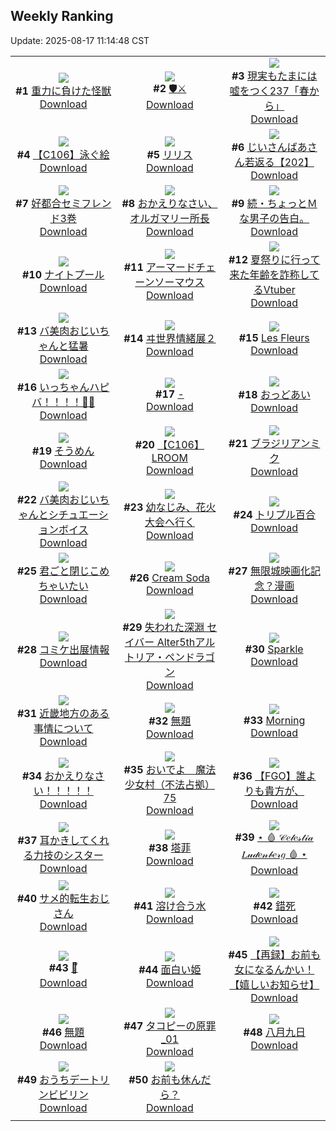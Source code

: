 ## Weekly Ranking
Update: 2025-08-17 11:14:48 CST

|      |      |      |
| :----: | :----: | :----: |
| ![](https://i.pixiv.re/c/240x480/img-master/img/2025/08/10/00/02/22/133687519_p0_master1200.jpg)<br>**#1** [重力に負けた怪獣](https://www.pixiv.net/artworks/133687519)<br>[Download](https://i.pixiv.re/img-original/img/2025/08/10/00/02/22/133687519_p0.jpg) | ![](https://i.pixiv.re/c/240x480/img-master/img/2025/08/09/00/00/05/133645979_p0_master1200.jpg)<br>**#2** [🛡️⚔](https://www.pixiv.net/artworks/133645979)<br>[Download](https://i.pixiv.re/img-original/img/2025/08/09/00/00/05/133645979_p0.png) | ![](https://i.pixiv.re/c/240x480/img-master/img/2025/08/10/18/12/13/133714140_p0_master1200.jpg)<br>**#3** [現実もたまには嘘をつく237「春から」](https://www.pixiv.net/artworks/133714140)<br>[Download](https://i.pixiv.re/img-original/img/2025/08/10/18/12/13/133714140_p0.jpg) |
| ![](https://i.pixiv.re/c/240x480/img-master/img/2025/08/09/00/00/32/133646178_p0_master1200.jpg)<br>**#4** [【C106】泳ぐ絵](https://www.pixiv.net/artworks/133646178)<br>[Download](https://i.pixiv.re/img-original/img/2025/08/09/00/00/32/133646178_p0.jpg) | ![](https://i.pixiv.re/c/240x480/img-master/img/2025/08/09/00/00/09/133646018_p0_master1200.jpg)<br>**#5** [リリス](https://www.pixiv.net/artworks/133646018)<br>[Download](https://i.pixiv.re/img-original/img/2025/08/09/00/00/09/133646018_p0.jpg) | ![](https://i.pixiv.re/c/240x480/img-master/img/2025/08/09/11/09/55/133660599_p0_master1200.jpg)<br>**#6** [じいさんばあさん若返る【202】](https://www.pixiv.net/artworks/133660599)<br>[Download](https://i.pixiv.re/img-original/img/2025/08/09/11/09/55/133660599_p0.png) |
| ![](https://i.pixiv.re/c/240x480/img-master/img/2025/08/10/00/34/21/133689142_p0_master1200.jpg)<br>**#7** [好都合セミフレンド3巻](https://www.pixiv.net/artworks/133689142)<br>[Download](https://i.pixiv.re/img-original/img/2025/08/10/00/34/21/133689142_p0.jpg) | ![](https://i.pixiv.re/c/240x480/img-master/img/2025/08/10/19/36/00/133717910_p0_master1200.jpg)<br>**#8** [おかえりなさい、オルガマリー所長](https://www.pixiv.net/artworks/133717910)<br>[Download](https://i.pixiv.re/img-original/img/2025/08/10/19/36/00/133717910_p0.jpg) | ![](https://i.pixiv.re/c/240x480/img-master/img/2025/08/15/02/25/18/133725631_p0_master1200.jpg)<br>**#9** [続・ちょっとＭな男子の告白。](https://www.pixiv.net/artworks/133725631)<br>[Download](https://i.pixiv.re/img-original/img/2025/08/15/02/25/18/133725631_p0.jpg) |
| ![](https://i.pixiv.re/c/240x480/img-master/img/2025/08/09/00/00/19/133646079_p0_master1200.jpg)<br>**#10** [ナイトプール](https://www.pixiv.net/artworks/133646079)<br>[Download](https://i.pixiv.re/img-original/img/2025/08/09/00/00/19/133646079_p0.jpg) | ![](https://i.pixiv.re/c/240x480/img-master/img/2025/08/10/00/00/13/133687006_p0_master1200.jpg)<br>**#11** [アーマードチェーンソーマウス](https://www.pixiv.net/artworks/133687006)<br>[Download](https://i.pixiv.re/img-original/img/2025/08/10/00/00/13/133687006_p0.jpg) | ![](https://i.pixiv.re/c/240x480/img-master/img/2025/08/10/21/06/46/133722095_p0_master1200.jpg)<br>**#12** [夏祭りに行って来た年齢を詐称してるVtuber](https://www.pixiv.net/artworks/133722095)<br>[Download](https://i.pixiv.re/img-original/img/2025/08/10/21/06/46/133722095_p0.png) |
| ![](https://i.pixiv.re/c/240x480/img-master/img/2025/08/09/00/00/26/133646150_p0_master1200.jpg)<br>**#13** [バ美肉おじいちゃんと猛暑](https://www.pixiv.net/artworks/133646150)<br>[Download](https://i.pixiv.re/img-original/img/2025/08/09/00/00/26/133646150_p0.jpg) | ![](https://i.pixiv.re/c/240x480/img-master/img/2025/08/10/18/00/02/133714037_p0_master1200.jpg)<br>**#14** [ヰ世界情緒展２](https://www.pixiv.net/artworks/133714037)<br>[Download](https://i.pixiv.re/img-original/img/2025/08/10/18/00/02/133714037_p0.jpg) | ![](https://i.pixiv.re/c/240x480/img-master/img/2025/08/09/00/00/19/133646080_p0_master1200.jpg)<br>**#15** [Les Fleurs](https://www.pixiv.net/artworks/133646080)<br>[Download](https://i.pixiv.re/img-original/img/2025/08/09/00/00/19/133646080_p0.jpg) |
| ![](https://i.pixiv.re/c/240x480/img-master/img/2025/08/11/00/00/10/133730220_p0_master1200.jpg)<br>**#16** [いっちゃんハピバ！！！！🎂🎉](https://www.pixiv.net/artworks/133730220)<br>[Download](https://i.pixiv.re/img-original/img/2025/08/11/00/00/10/133730220_p0.jpg) | ![](https://i.pixiv.re/c/240x480/img-master/img/2025/08/09/00/02/06/133646482_p0_master1200.jpg)<br>**#17** [-](https://www.pixiv.net/artworks/133646482)<br>[Download](https://i.pixiv.re/img-original/img/2025/08/09/00/02/06/133646482_p0.png) | ![](https://i.pixiv.re/c/240x480/img-master/img/2025/08/10/00/01/15/133687348_p0_master1200.jpg)<br>**#18** [おっどあい](https://www.pixiv.net/artworks/133687348)<br>[Download](https://i.pixiv.re/img-original/img/2025/08/10/00/01/15/133687348_p0.png) |
| ![](https://i.pixiv.re/c/240x480/img-master/img/2025/08/10/18/12/13/133714772_p0_master1200.jpg)<br>**#19** [そうめん](https://www.pixiv.net/artworks/133714772)<br>[Download](https://i.pixiv.re/img-original/img/2025/08/10/18/12/13/133714772_p0.png) | ![](https://i.pixiv.re/c/240x480/img-master/img/2025/08/11/12/55/42/133716442_p0_master1200.jpg)<br>**#20** [【C106】LROOM](https://www.pixiv.net/artworks/133716442)<br>[Download](https://i.pixiv.re/img-original/img/2025/08/11/12/55/42/133716442_p0.jpg) | ![](https://i.pixiv.re/c/240x480/img-master/img/2025/08/10/00/00/09/133686962_p0_master1200.jpg)<br>**#21** [ブラジリアンミク](https://www.pixiv.net/artworks/133686962)<br>[Download](https://i.pixiv.re/img-original/img/2025/08/10/00/00/09/133686962_p0.png) |
| ![](https://i.pixiv.re/c/240x480/img-master/img/2025/08/11/00/00/57/133730515_p0_master1200.jpg)<br>**#22** [バ美肉おじいちゃんとシチュエーションボイス](https://www.pixiv.net/artworks/133730515)<br>[Download](https://i.pixiv.re/img-original/img/2025/08/11/00/00/57/133730515_p0.jpg) | ![](https://i.pixiv.re/c/240x480/img-master/img/2025/08/12/18/15/59/133689410_p0_master1200.jpg)<br>**#23** [幼なじみ、花火大会へ行く](https://www.pixiv.net/artworks/133689410)<br>[Download](https://i.pixiv.re/img-original/img/2025/08/12/18/15/59/133689410_p0.jpg) | ![](https://i.pixiv.re/c/240x480/img-master/img/2025/08/11/00/00/07/133730188_p0_master1200.jpg)<br>**#24** [トリプル百合](https://www.pixiv.net/artworks/133730188)<br>[Download](https://i.pixiv.re/img-original/img/2025/08/11/00/00/07/133730188_p0.png) |
| ![](https://i.pixiv.re/c/240x480/img-master/img/2025/08/09/00/00/16/133646057_p0_master1200.jpg)<br>**#25** [君ごと閉じこめちゃいたい](https://www.pixiv.net/artworks/133646057)<br>[Download](https://i.pixiv.re/img-original/img/2025/08/09/00/00/16/133646057_p0.jpg) | ![](https://i.pixiv.re/c/240x480/img-master/img/2025/08/09/00/01/28/133646393_p0_master1200.jpg)<br>**#26** [Cream Soda](https://www.pixiv.net/artworks/133646393)<br>[Download](https://i.pixiv.re/img-original/img/2025/08/09/00/01/28/133646393_p0.png) | ![](https://i.pixiv.re/c/240x480/img-master/img/2025/08/10/21/38/51/133723574_p0_master1200.jpg)<br>**#27** [無限城映画化記念？漫画](https://www.pixiv.net/artworks/133723574)<br>[Download](https://i.pixiv.re/img-original/img/2025/08/10/21/38/51/133723574_p0.png) |
| ![](https://i.pixiv.re/c/240x480/img-master/img/2025/08/09/02/53/59/133651808_p0_master1200.jpg)<br>**#28** [コミケ出展情報](https://www.pixiv.net/artworks/133651808)<br>[Download](https://i.pixiv.re/img-original/img/2025/08/09/02/53/59/133651808_p0.jpg) | ![](https://i.pixiv.re/c/240x480/img-master/img/2025/08/10/00/08/24/133687893_p0_master1200.jpg)<br>**#29** [失われた深淵 セイバー Alter5thアルトリア・ペンドラゴン](https://www.pixiv.net/artworks/133687893)<br>[Download](https://i.pixiv.re/img-original/img/2025/08/10/00/08/24/133687893_p0.jpg) | ![](https://i.pixiv.re/c/240x480/img-master/img/2025/08/10/00/00/15/133687028_p0_master1200.jpg)<br>**#30** [Sparkle](https://www.pixiv.net/artworks/133687028)<br>[Download](https://i.pixiv.re/img-original/img/2025/08/10/00/00/15/133687028_p0.jpg) |
| ![](https://i.pixiv.re/c/240x480/img-master/img/2025/08/10/20/50/06/133721124_p0_master1200.jpg)<br>**#31** [近畿地方のある事情について](https://www.pixiv.net/artworks/133721124)<br>[Download](https://i.pixiv.re/img-original/img/2025/08/10/20/50/06/133721124_p0.png) | ![](https://i.pixiv.re/c/240x480/img-master/img/2025/08/10/19/46/54/133718290_p0_master1200.jpg)<br>**#32** [無題](https://www.pixiv.net/artworks/133718290)<br>[Download](https://i.pixiv.re/img-original/img/2025/08/10/19/46/54/133718290_p0.png) | ![](https://i.pixiv.re/c/240x480/img-master/img/2025/08/10/12/49/12/133690377_p0_master1200.jpg)<br>**#33** [Morning](https://www.pixiv.net/artworks/133690377)<br>[Download](https://i.pixiv.re/img-original/img/2025/08/10/12/49/12/133690377_p0.png) |
| ![](https://i.pixiv.re/c/240x480/img-master/img/2025/08/10/00/54/47/133689878_p0_master1200.jpg)<br>**#34** [おかえりなさい！！！！！](https://www.pixiv.net/artworks/133689878)<br>[Download](https://i.pixiv.re/img-original/img/2025/08/10/00/54/47/133689878_p0.png) | ![](https://i.pixiv.re/c/240x480/img-master/img/2025/08/10/13/31/02/133705993_p0_master1200.jpg)<br>**#35** [おいでよ　魔法少女村（不法占拠）75](https://www.pixiv.net/artworks/133705993)<br>[Download](https://i.pixiv.re/img-original/img/2025/08/10/13/31/02/133705993_p0.png) | ![](https://i.pixiv.re/c/240x480/img-master/img/2025/08/10/19/10/46/133716988_p0_master1200.jpg)<br>**#36** [【FGO】誰よりも貴方が、](https://www.pixiv.net/artworks/133716988)<br>[Download](https://i.pixiv.re/img-original/img/2025/08/10/19/10/46/133716988_p0.png) |
| ![](https://i.pixiv.re/c/240x480/img-master/img/2025/08/10/18/46/16/133715901_p0_master1200.jpg)<br>**#37** [耳かきしてくれる力技のシスター](https://www.pixiv.net/artworks/133715901)<br>[Download](https://i.pixiv.re/img-original/img/2025/08/10/18/46/16/133715901_p0.jpg) | ![](https://i.pixiv.re/c/240x480/img-master/img/2025/08/09/14/46/06/133666257_p0_master1200.jpg)<br>**#38** [塔菲](https://www.pixiv.net/artworks/133666257)<br>[Download](https://i.pixiv.re/img-original/img/2025/08/09/14/46/06/133666257_p0.jpg) | ![](https://i.pixiv.re/c/240x480/img-master/img/2025/08/10/12/14/17/133689982_p0_master1200.jpg)<br>**#39** [⋆ 🩸 𝒞𝑒𝓁𝑒𝓈𝓉𝒾𝒶 𝐿𝓊𝒹𝑒𝓃𝒷𝑒𝓇𝑔 🩸 ⋆](https://www.pixiv.net/artworks/133689982)<br>[Download](https://i.pixiv.re/img-original/img/2025/08/10/12/14/17/133689982_p0.jpg) |
| ![](https://i.pixiv.re/c/240x480/img-master/img/2025/08/09/17/55/12/133671588_p0_master1200.jpg)<br>**#40** [サメ的転生おじさん](https://www.pixiv.net/artworks/133671588)<br>[Download](https://i.pixiv.re/img-original/img/2025/08/09/17/55/12/133671588_p0.jpg) | ![](https://i.pixiv.re/c/240x480/img-master/img/2025/08/09/00/00/07/133645999_p0_master1200.jpg)<br>**#41** [溶け合う水](https://www.pixiv.net/artworks/133645999)<br>[Download](https://i.pixiv.re/img-original/img/2025/08/09/00/00/07/133645999_p0.jpg) | ![](https://i.pixiv.re/c/240x480/img-master/img/2025/08/09/18/00/02/133671722_p0_master1200.jpg)<br>**#42** [錯死](https://www.pixiv.net/artworks/133671722)<br>[Download](https://i.pixiv.re/img-original/img/2025/08/09/18/00/02/133671722_p0.jpg) |
| ![](https://i.pixiv.re/c/240x480/img-master/img/2025/08/10/00/10/13/133687987_p0_master1200.jpg)<br>**#43** [💚ᩚ](https://www.pixiv.net/artworks/133687987)<br>[Download](https://i.pixiv.re/img-original/img/2025/08/10/00/10/13/133687987_p0.png) | ![](https://i.pixiv.re/c/240x480/img-master/img/2025/08/10/17/46/31/133713605_p0_master1200.jpg)<br>**#44** [面白い姫](https://www.pixiv.net/artworks/133713605)<br>[Download](https://i.pixiv.re/img-original/img/2025/08/10/17/46/31/133713605_p0.jpg) | ![](https://i.pixiv.re/c/240x480/img-master/img/2025/08/10/23/58/13/133730034_p0_master1200.jpg)<br>**#45** [【再録】お前も女になるんかい！【嬉しいお知らせ】](https://www.pixiv.net/artworks/133730034)<br>[Download](https://i.pixiv.re/img-original/img/2025/08/10/23/58/13/133730034_p0.jpg) |
| ![](https://i.pixiv.re/c/240x480/img-master/img/2025/08/10/14/21/21/133707406_p0_master1200.jpg)<br>**#46** [無題](https://www.pixiv.net/artworks/133707406)<br>[Download](https://i.pixiv.re/img-original/img/2025/08/10/14/21/21/133707406_p0.jpg) | ![](https://i.pixiv.re/c/240x480/img-master/img/2025/08/10/20/10/57/133719468_p0_master1200.jpg)<br>**#47** [タコピーの原罪_01](https://www.pixiv.net/artworks/133719468)<br>[Download](https://i.pixiv.re/img-original/img/2025/08/10/20/10/57/133719468_p0.jpg) | ![](https://i.pixiv.re/c/240x480/img-master/img/2025/08/10/00/47/08/133689637_p0_master1200.jpg)<br>**#48** [八月九日](https://www.pixiv.net/artworks/133689637)<br>[Download](https://i.pixiv.re/img-original/img/2025/08/10/00/47/08/133689637_p0.jpg) |
| ![](https://i.pixiv.re/c/240x480/img-master/img/2025/08/09/17/47/42/133671391_p0_master1200.jpg)<br>**#49** [おうちデートリンビビリン](https://www.pixiv.net/artworks/133671391)<br>[Download](https://i.pixiv.re/img-original/img/2025/08/09/17/47/42/133671391_p0.jpg) | ![](https://i.pixiv.re/c/240x480/img-master/img/2025/08/10/03/41/05/133693935_p0_master1200.jpg)<br>**#50** [お前も休んだら？](https://www.pixiv.net/artworks/133693935)<br>[Download](https://i.pixiv.re/img-original/img/2025/08/10/03/41/05/133693935_p0.jpg) |
|      |
